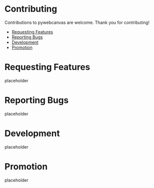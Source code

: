 # Contributing

Contributions to pywebcanvas are welcome. Thank you for contributing!
- [Requesting Features](#requesting-features)
- [Reporting Bugs](#reporting-bugs)
- [Development](#development)
- [Promotion](#promotion)

# Requesting Features
placeholder

# Reporting Bugs
placeholder

# Development
placeholder

# Promotion
placeholder

